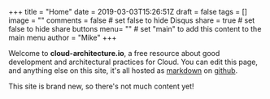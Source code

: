 +++
title = "Home"
date = 2019-03-03T15:26:51Z
draft = false
tags = []
image = ""
comments = false # set false to hide Disqus
share = true	# set false to hide share buttons
menu= ""		# set "main" to add this content to the main menu
author = "Mike"
+++

Welcome to **cloud-architecture.io**, a free resource about good development and architectural practices for Cloud. You can edit this page, and anything else on this site, it's all hosted as [markdown](https://en.wikipedia.org/wiki/Markdown) on [github](https://github.com/macmike/cloud-architecture.io).

This site is brand new, so there's not much content yet!


